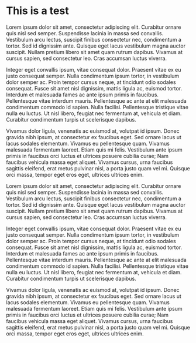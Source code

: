 # This is a test

Lorem ipsum dolor sit amet, consectetur adipiscing elit. Curabitur ornare quis nisl sed semper. Suspendisse lacinia in massa sed convallis. Vestibulum arcu lectus, suscipit finibus consectetur nec, condimentum a tortor. Sed id dignissim ante. Quisque eget lacus vestibulum magna auctor suscipit. Nullam pretium libero sit amet quam rutrum dapibus. Vivamus at cursus sapien, sed consectetur leo. Cras accumsan luctus viverra.

Integer eget convallis ipsum, vitae consequat dolor. Praesent vitae ex eu justo consequat semper. Nulla condimentum ipsum tortor, in vestibulum dolor semper ac. Proin tempor cursus neque, at tincidunt odio sodales consequat. Fusce sit amet nisl dignissim, mattis ligula ac, euismod tortor. Interdum et malesuada fames ac ante ipsum primis in faucibus. Pellentesque vitae interdum mauris. Pellentesque ac ante at elit malesuada condimentum commodo id sapien. Nulla facilisi. Pellentesque tristique vitae nulla eu luctus. Ut nisl libero, feugiat nec fermentum at, vehicula et diam. Curabitur condimentum turpis ut scelerisque dapibus.

Vivamus dolor ligula, venenatis ac euismod at, volutpat id ipsum. Donec gravida nibh ipsum, at consectetur ex faucibus eget. Sed ornare lacus ut lacus sodales elementum. Vivamus eu pellentesque quam. Vivamus malesuada fermentum laoreet. Etiam quis mi felis. Vestibulum ante ipsum primis in faucibus orci luctus et ultrices posuere cubilia curae; Nam faucibus vehicula massa eget aliquet. Vivamus cursus, urna faucibus sagittis eleifend, erat metus pulvinar nisl, a porta justo quam vel mi. Quisque orci massa, tempor eget eros eget, ultrices ultrices enim.

Lorem ipsum dolor sit amet, consectetur adipiscing elit. Curabitur ornare quis nisl sed semper. Suspendisse lacinia in massa sed convallis. Vestibulum arcu lectus, suscipit finibus consectetur nec, condimentum a tortor. Sed id dignissim ante. Quisque eget lacus vestibulum magna auctor suscipit. Nullam pretium libero sit amet quam rutrum dapibus. Vivamus at cursus sapien, sed consectetur leo. Cras accumsan luctus viverra.

Integer eget convallis ipsum, vitae consequat dolor. Praesent vitae ex eu justo consequat semper. Nulla condimentum ipsum tortor, in vestibulum dolor semper ac. Proin tempor cursus neque, at tincidunt odio sodales consequat. Fusce sit amet nisl dignissim, mattis ligula ac, euismod tortor. Interdum et malesuada fames ac ante ipsum primis in faucibus. Pellentesque vitae interdum mauris. Pellentesque ac ante at elit malesuada condimentum commodo id sapien. Nulla facilisi. Pellentesque tristique vitae nulla eu luctus. Ut nisl libero, feugiat nec fermentum at, vehicula et diam. Curabitur condimentum turpis ut scelerisque dapibus.

Vivamus dolor ligula, venenatis ac euismod at, volutpat id ipsum. Donec gravida nibh ipsum, at consectetur ex faucibus eget. Sed ornare lacus ut lacus sodales elementum. Vivamus eu pellentesque quam. Vivamus malesuada fermentum laoreet. Etiam quis mi felis. Vestibulum ante ipsum primis in faucibus orci luctus et ultrices posuere cubilia curae; Nam faucibus vehicula massa eget aliquet. Vivamus cursus, urna faucibus sagittis eleifend, erat metus pulvinar nisl, a porta justo quam vel mi. Quisque orci massa, tempor eget eros eget, ultrices ultrices enim.




